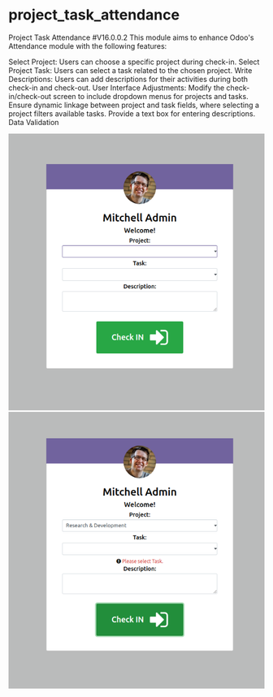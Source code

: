 # project_task_attendance
Project Task Attendance
#V16.0.0.2
This module aims to enhance Odoo's Attendance module with the following features:

Select Project: Users can choose a specific project during check-in.
Select Project Task: Users can select a task related to the chosen project.
Write Descriptions: Users can add descriptions for their activities during both check-in and check-out.
User Interface Adjustments: Modify the check-in/check-out screen to include dropdown menus for projects and tasks. Ensure dynamic linkage between project and task fields, where selecting a project filters available tasks. Provide a text box for entering descriptions.
Data Validation

![image1.png](project_task_attendance/static/description/images/image1.png)
![image2.png](project_task_attendance/static/description/images/image2.png)
